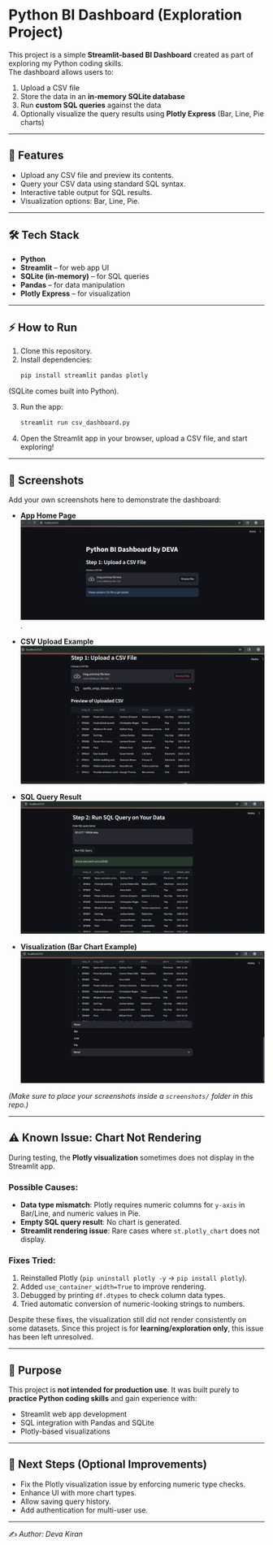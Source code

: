 
# Python BI Dashboard (Exploration Project)

This project is a simple **Streamlit-based BI Dashboard** created as part of exploring my Python coding skills.  
The dashboard allows users to:  

1. Upload a CSV file  
2. Store the data in an **in-memory SQLite database**  
3. Run **custom SQL queries** against the data  
4. Optionally visualize the query results using **Plotly Express** (Bar, Line, Pie charts)  

---

## 🚀 Features
- Upload any CSV file and preview its contents.  
- Query your CSV data using standard SQL syntax.  
- Interactive table output for SQL results.  
- Visualization options: Bar, Line, Pie.  

---

## 🛠️ Tech Stack
- **Python**  
- **Streamlit** – for web app UI  
- **SQLite (in-memory)** – for SQL queries  
- **Pandas** – for data manipulation  
- **Plotly Express** – for visualization  

---

## ⚡ How to Run
1. Clone this repository.  
2. Install dependencies:  
   ```bash
   pip install streamlit pandas plotly


(SQLite comes built into Python).

3. Run the app:

   ```bash
   streamlit run csv_dashboard.py
   ```

4. Open the Streamlit app in your browser, upload a CSV file, and start exploring!

---

## 📸 Screenshots

Add your own screenshots here to demonstrate the dashboard:

* **App Home Page**
  ![home page](2.png).

* **CSV Upload Example**
  ![CSV Upload](3.png)

* **SQL Query Result**
  ![SQL Query](4.png)

* **Visualization (Bar Chart Example)**
  ![Visualization](1.png)

*(Make sure to place your screenshots inside a `screenshots/` folder in this repo.)*

---

## ⚠️ Known Issue: Chart Not Rendering

During testing, the **Plotly visualization** sometimes does not display in the Streamlit app.

### Possible Causes:

* **Data type mismatch**: Plotly requires numeric columns for `y-axis` in Bar/Line, and numeric values in Pie.
* **Empty SQL query result**: No chart is generated.
* **Streamlit rendering issue**: Rare cases where `st.plotly_chart` does not display.

### Fixes Tried:

1. Reinstalled Plotly (`pip uninstall plotly -y` → `pip install plotly`).
2. Added `use_container_width=True` to improve rendering.
3. Debugged by printing `df.dtypes` to check column data types.
4. Tried automatic conversion of numeric-looking strings to numbers.

Despite these fixes, the visualization still did not render consistently on some datasets.
Since this project is for **learning/exploration only**, this issue has been left unresolved.

---

## 🎯 Purpose

This project is **not intended for production use**.
It was built purely to **practice Python coding skills** and gain experience with:

* Streamlit web app development
* SQL integration with Pandas and SQLite
* Plotly-based visualizations

---

## 📌 Next Steps (Optional Improvements)

* Fix the Plotly visualization issue by enforcing numeric type checks.
* Enhance UI with more chart types.
* Allow saving query history.
* Add authentication for multi-user use.

---

✍️ *Author: Deva Kiran*


